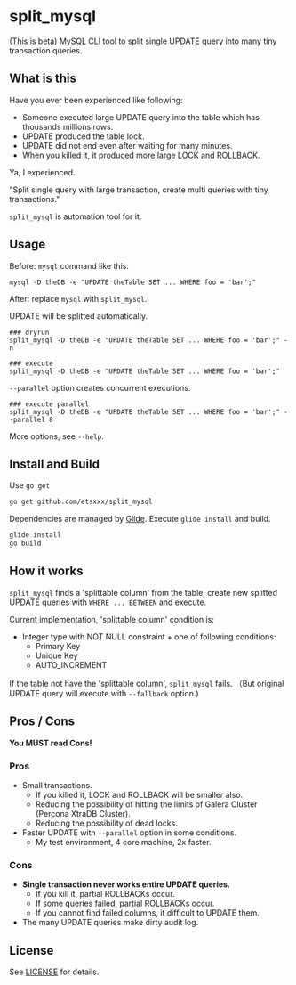 # split_mysql

(This is beta)
MySQL CLI tool to split single UPDATE query into many tiny transaction queries. 

## What is this

Have you ever been experienced like following:

- Someone executed large UPDATE query into the table which has thousands millions rows.
- UPDATE produced the table lock.
- UPDATE did not end even after waiting for many minutes.
- When you killed it, it produced more large LOCK and ROLLBACK. 

Ya, I experienced.

"Split single query with large transaction, create multi queries with tiny transactions."

`split_mysql` is automation tool for it.

## Usage

Before: `mysql` command like this.

```bash:before
mysql -D theDB -e "UPDATE theTable SET ... WHERE foo = 'bar';"
```

After: replace `mysql` with `split_mysql`.

UPDATE will be splitted automatically.

```bash:after
### dryrun
split_mysql -D theDB -e "UPDATE theTable SET ... WHERE foo = 'bar';" -n

### execute
split_mysql -D theDB -e "UPDATE theTable SET ... WHERE foo = 'bar';"
```

`--parallel` option creates concurrent executions.

```bash:parallel
### execute parallel
split_mysql -D theDB -e "UPDATE theTable SET ... WHERE foo = 'bar';" --parallel 8
```

More options, see `--help`.

## Install and Build

Use `go get`

```bash
go get github.com/etsxxx/split_mysql
```

Dependencies are managed by [Glide](https://github.com/Masterminds/glide).
Execute `glide install` and build.

```bash
glide install
go build
```

## How it works

`split_mysql` finds a 'splittable column' from the table, 
create new splitted UPDATE queries with `WHERE ... BETWEEN` and execute.

Current implementation, 'splittable column' condition is:

- Integer type with NOT NULL constraint + one of following conditions:
  - Primary Key
  - Unique Key
  - AUTO_INCREMENT

If the table not have the 'splittable column', `split_mysql` fails.
（But original UPDATE query will execute with `--fallback` option.)

## Pros / Cons

**You MUST read Cons!**

### Pros

- Small transactions.
  - If you killed it, LOCK and ROLLBACK will be smaller also.
  - Reducing the possibility of hitting the limits of Galera Cluster (Percona XtraDB Cluster).
  - Reducing the possibility of dead locks.
- Faster UPDATE with `--parallel` option in some conditions.
  - My test environment, 4 core machine, 2x faster.

### Cons

- **Single transaction never works entire UPDATE queries.**
  - If you kill it, partial ROLLBACKs occur.
  - If some queries failed, partial ROLLBACKs occur.
  - If you cannot find failed columns, it difficult to UPDATE them. 
- The many UPDATE queries make dirty audit log.

## License

See [LICENSE](LICENSE) for details.